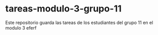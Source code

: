 # tareas-modulo-3-grupo-11
Este repositorio guarda las tareas de los estudiantes del grupo 11 en el modulo 3
eferf